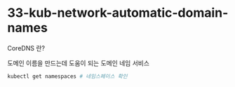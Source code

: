 # 33-kub-network-automatic-domain-names

CoreDNS 란?

도메인 이름을 만드는데 도움이 되는 도메인 네임 서비스

``` bash
kubectl get namespaces # 네임스페이스 확인
```
